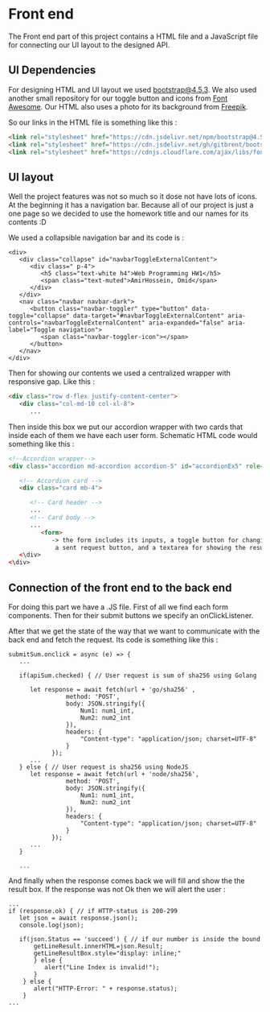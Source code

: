 # Front end
The Front end part of this project contains a HTML file and a JavaScript file for connecting our UI layout to the designed API.

## UI Dependencies
For designing HTML and UI layout we used bootstrap@4.5.3. We also used another small repository for our toggle button and icons from [Font Awesome](https://fontawesome.com/icons?d=gallery). Our HTML also uses a photo for its background from [Freepik](https://image.freepik.com/free-photo/hand-laptop-keyboard-with-clean-background-work-home-concept_34939-423.jpg).

So our links in the HTML file is something like this :

```html
<link rel="stylesheet" href="https://cdn.jsdelivr.net/npm/bootstrap@4.5.3/dist/css/bootstrap.min.css">
<link rel="stylesheet" href="https://cdn.jsdelivr.net/gh/gitbrent/bootstrap4-toggle@3.6.1/css/bootstrap4-toggle.min.css">
<link rel="stylesheet" href="https://cdnjs.cloudflare.com/ajax/libs/font-awesome/4.7.0/css/font-awesome.min.css">
```


## UI layout
Well the project features was not so much so it dose not have lots of icons. At the beginning it has a navigation bar. Because all of our project is just a one page so we decided to use the homework title and our names for its contents :D

We used a collapsible navigation bar and its code is : 

```htmls
<div>
   <div class="collapse" id="navbarToggleExternalContent">
      <div class=" p-4">
         <h5 class="text-white h4">Web Programming HW1</h5>
         <span class="text-muted">AmirHossein, Omid</span>
      </div>
   </div>
   <nav class="navbar navbar-dark">
      <button class="navbar-toggler" type="button" data-toggle="collapse" data-target="#navbarToggleExternalContent" aria-controls="navbarToggleExternalContent" aria-expanded="false" aria-label="Toggle navigation">
         <span class="navbar-toggler-icon"></span>
      </button>
   </nav>
</div>
```
Then for showing our contents we used a centralized wrapper with responsive gap. Like this :

```html
<div class="row d-flex justify-content-center">
   <div class="col-md-10 col-xl-8"> 
      ...
``` 

Then inside this box we put our accordion wrapper with two cards that inside each of them we have each user form. Schematic HTML code would something like this :

```html
<!--Accordion wrapper-->
<div class="accordion md-accordion accordion-5" id="accordionEx5" role="tablist" aria-multiselectable="true">

   <!-- Accordion card -->
   <div class="card mb-4">

      <!-- Card header -->
      ...
      <!-- Card body -->
      ...
         <form>
            -> the form includes its inputs, a toggle button for changing between our back end request (NodeJS or GOLang),
             a sent request button, and a textarea for showing the result that is invisible at the page refresh.
   <\div>
<\div>    
```
## Connection of the front end to the back end
For doing this part we have a .JS file. First of all we find each form components. Then for their submit buttons we specify an onClickListener.

After that we get the state of the way that we want to communicate with the back end and fetch the request. Its code is something like this :

```java-scripts
submitSum.onclick = async (e) => {
   ...

   if(apiSum.checked) { // User request is sum of sha256 using Golang

      let response = await fetch(url + 'go/sha256' , 
                method: 'POST',
                body: JSON.stringify({ 
                    Num1: num1_int, 
                    Num2: num2_int 
                }),
                headers: { 
                    "Content-type": "application/json; charset=UTF-8"
                } 
            });
      ...
   } else { // User request is sha256 using NodeJS
      let response = await fetch(url + 'node/sha256',
                method: 'POST',
                body: JSON.stringify({ 
                    Num1: num1_int, 
                    Num2: num2_int 
                }),
                headers: { 
                    "Content-type": "application/json; charset=UTF-8"
                } 
            });
      ...
   }

   ...

```   
And finally when the response comes back we will fill and show the the result box. If the response was not Ok then we will alert the user :

```java-scripts
...
if (response.ok) { // if HTTP-status is 200-299
   let json = await response.json();
   console.log(json);

   if(json.Status == 'succeed') { // if our number is inside the bound
       getLineResult.innerHTML=json.Result;
       getLineResultBox.style="display: inline;" 
       } else {
          alert("Line Index is invalid!");
       }
    } else {
       alert("HTTP-Error: " + response.status);
    }
...
```